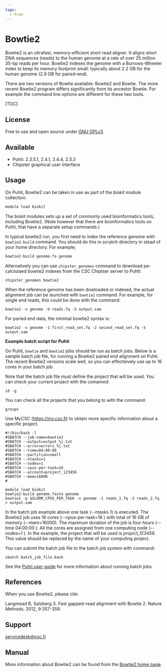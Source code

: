 ```yaml
---
tags:
  - Free
---
```


# Bowtie2

Bowtie2 is an ultrafast, memory-efficient short read aligner. It aligns short DNA sequences (reads) 
to the human genome at a rate of over 25 million 35-bp reads per hour. Bowtie2 indexes the genome 
with a Burrows-Wheeler index to keep its memory footprint small: typically about 2.2 GB for the 
human genome (2.9 GB for paired-end).

There are two versions of Bowtie available: Bowtie2 and Bowtie.  The more recent Bowtie2 program differs 
significantly from its ancestor Bowtie. For example the command line options are different for these two tools.

[TOC]

## License

Free to use and open source under [GNU GPLv3](https://www.gnu.org/licenses/gpl-3.0.html).

## Available

-   Puhti: 2.3.5.1, 2.4.1, 2.4.4, 2.5.3
-   Chipster graphical user interface



## Usage

On Puhti, Bowtie2 can be taken in use as part of the _biokit_ module collection:

```bash
module load biokit
```
The biokit modules sets up a set of commonly used bioinformatics tools, including  Bowtie2. (Note however that there are bioinformatics tools on Puhti,
 that have a separate setup commands.)

In typical bowtie2 run, you first need to index the reference genome with `bowtie2-build` command. You should do this in scratch directory in stead of your 
home directory. For example;

```bash
bowtie2-build genome.fa genome
```
Alternatively you can use `chipster_genomes` command to download pe-calclutaed bowtie2 indexes from the CSC Chiptser server to Puhti:

```
chipster_genomes bowtie2
``` 
When the reference genome has been dowloaded or indexed, the actual alignment job can be launched with `bowtie2` command. For example, for single end reads, this could be done with the command:

```
bowtie2 -x genome -U reads.fq -S output.sam
```

For paried end data, the minimal bowtie2 syntax is:
```
bowtie2 -x genome -1 first_read_set.fq -2 second_read_set.fq -S output.sam
``` 

**Example batch script for Puhti**

On Puhti, `bowtie` and `bowtie2` jobs should be run  as batch jobs. Below is a sample batch job file, 
for running a Bowtie2 paired end alignment on Puhti. The recent Bowtie2 versions scale well, so you can effecteively use up 
to 16 cores in your batch job.

Note that the batch job file must define the project that will be used.
You can check your current  project with the comamnd:

```
id -g
```

You can check all the projects that you belong to with the command:

```
groups
``` 

Use MyCSC (https://my.csc.fi) to obtain more specific information about a
specific project.


```
#!/bin/bash -l
#SBATCH --job-name=bowtie2
#SBATCH --output=output_%j.txt
#SBATCH --error=errors_%j.txt
#SBATCH --time=04:00:00
#SBATCH --partition=small
#SBATCH --ntasks=1
#SBATCH --nodes=1  
#SBATCH --cpus-per-task=16
#SBATCH --account=project_123456
#SBATCH --mem=16000
#

module load biokit
bowtie2-build genome.fasta genome
bowtie2 -p $SLURM_CPUS_PER_TASK -x genome -1 reads_1.fq -2 reads_2.fq > output.sam
```

In the batch job example above one task (--ntasks 1) is executed. The Bowtie2 job uses 16 cores (--cpus-per-task=16 ) with total of 16 GB of memory (--mem=16000). 
The maximum duration of the job is four hours (--time 04:00:00 ). 
All the cores are assigned from one computing node (--nodes=1 ). 
In the example, the project that will be used is _project_123456_. This value should be replaced by the name of your computing project.

You can submit the batch job file to the batch job system with command:

```
sbatch batch_job_file.bash
```
See the [Puhti user guide](../computing/running/getting-started.md) for more information about running batch jobs.
## References

When you use Bowtie2, please cite:

Langmead B, Salzberg S. Fast gapped-read alignment with Bowtie 2. Nature Methods. 2012, 9:357-359.

## Support

servicedesk@csc.fi

## Manual

More information about Bowtie2 can be found from the [Bowtie2 home page](https://github.com/BenLangmead/bowtie2/blob/master/README.md).

